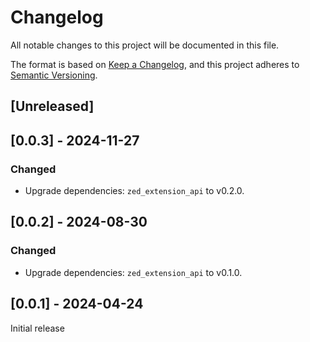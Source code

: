 # Changelog

All notable changes to this project will be documented in this file.

The format is based on [Keep a Changelog](https://keepachangelog.com/en/1.1.0/),
and this project adheres to [Semantic Versioning](https://semver.org/spec/v2.0.0.html).

## [Unreleased]

## [0.0.3] - 2024-11-27

### Changed

- Upgrade dependencies: `zed_extension_api` to v0.2.0.

## [0.0.2] - 2024-08-30

### Changed

- Upgrade dependencies: `zed_extension_api` to v0.1.0.

## [0.0.1] - 2024-04-24

Initial release
